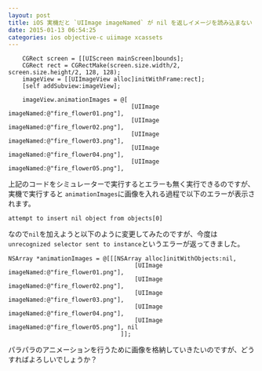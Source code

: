 ```yaml
---
layout: post
title: iOS 実機だと `UIImage imageNamed` が nil を返しイメージを読み込まない
date: 2015-01-13 06:54:25
categories: ios objective-c uiimage xcassets
---
```

<!-- {% raw %} -->
<pre><code>    CGRect screen = [[UIScreen mainScreen]bounds];
    CGRect rect = CGRectMake(screen.size.width/2, screen.size.height/2, 128, 128);
    imageView = [[UIImageView alloc]initWithFrame:rect];
    [self addSubview:imageView];

    imageView.animationImages = @[
                                   [UIImage imageNamed:@"fire_flower01.png"],
                                   [UIImage imageNamed:@"fire_flower02.png"],
                                   [UIImage imageNamed:@"fire_flower03.png"],
                                   [UIImage imageNamed:@"fire_flower04.png"],
                                   [UIImage imageNamed:@"fire_flower05.png"],
</code></pre>

<p>上記のコードをシミュレーターで実行するとエラーも無く実行できるのですが、実機で実行すると <code>animationImages</code>に画像を入れる過程で以下のエラーが表示されます。</p>

<p><code>attempt to insert nil object from objects[0]</code></p>

<p>なので<code>nil</code>を加えようと以下のように変更してみたのですが、今度は<code>unrecognized selector sent to instance</code>というエラーが返ってきました。</p>

<pre><code>NSArray *animationImages = @[[[NSArray alloc]initWithObjects:nil,
                                    [UIImage imageNamed:@"fire_flower01.png"],
                                    [UIImage imageNamed:@"fire_flower02.png"],
                                    [UIImage imageNamed:@"fire_flower03.png"],
                                    [UIImage imageNamed:@"fire_flower04.png"],
                                    [UIImage imageNamed:@"fire_flower05.png"], nil
                                ]];
</code></pre>

<p>パラパラのアニメーションを行うために画像を格納していきたいのですが、どうすればよろしいでしょうか？</p>
<!-- {% endraw %} -->

